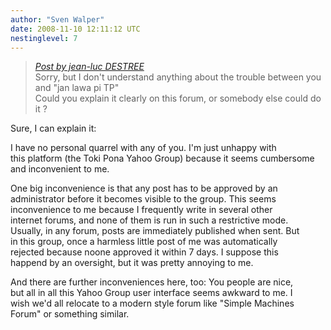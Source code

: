 ```yaml
---
author: "Sven Walper"
date: 2008-11-10 12:11:12 UTC
nestinglevel: 7
---
```

> [_Post by jean-luc DESTREE_](/sHyrfkbs/tan-tenpo-suno-pi-jan-lawa-sewi-pini#post12)  
> Sorry, but I don't understand anything about the trouble between you and "jan lawa pi TP"  
> Could you explain it clearly on this forum, or somebody else could do it ?  
> 

Sure, I can explain it:  
  
I have no personal quarrel with any of you. I'm just unhappy with  
this platform (the Toki Pona Yahoo Group) because it seems cumbersome  
and inconvenient to me.  
  
One big inconvenience is that any post has to be approved by an  
administrator before it becomes visible to the group. This seems  
inconvenience to me because I frequently write in several other  
internet forums, and none of them is run in such a restrictive mode.  
Usually, in any forum, posts are immediately published when sent. But  
in this group, once a harmless little post of me was automatically  
rejected because noone approved it within 7 days. I suppose this  
happend by an oversight, but it was pretty annoying to me.  
  
And there are further inconveniences here, too: You people are nice,  
but all in all this Yahoo Group user interface seems awkward to me. I  
wish we'd all relocate to a modern style forum like "Simple Machines  
Forum" or something similar.